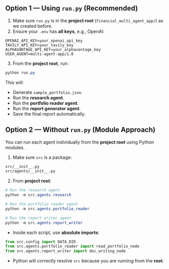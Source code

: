 ## **Option 1 — Using `run.py` (Recommended)**
1. Make sure `run.py` is in the **project root** (`financial_multi_agent_app/`) as we created before.
2. Ensure your `.env` has **all keys**, e.g., OpenAI:
```env
OPENAI_API_KEY=your_openai_api_key
TAVILY_API_KEY=your_tavily_key
ALPHAVANTAGE_API_KEY=your_alphavantage_key
USER_AGENT=multi-agent-app/1.0
```

3. From the **project root**, run:
```powershell
python run.py
```

This will:
* Generate `sample_portfolio.json`.
* Run the **research agent**.
* Run the **portfolio reader agent**.
* Run the **report generator agent**.
* Save the final report automatically.

## **Option 2 — Without `run.py` (Module Approach)**
You can run each agent individually from the **project root** using Python modules.

1. Make sure `src` is a package:
```bash
src/__init__.py
src/agents/__init__.py
```

2. From **project root**:
```powershell
# Run the research agent
python -m src.agents.research

# Run the portfolio reader agent
python -m src.agents.portfolio_reader

# Run the report writer agent
python -m src.agents.report_writer
```

* Inside each script, use **absolute imports**:
```python
from src.config import DATA_DIR
from src.agents.portfolio_reader import read_portfolio_node
from src.agents.report_writer import doc_writing_node
```

* Python will correctly resolve `src` because you are running from the **root**.
